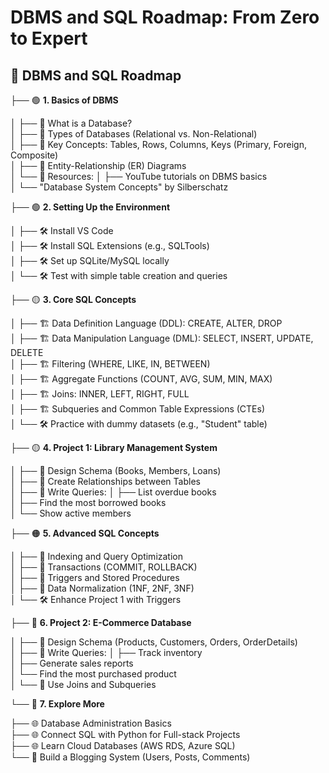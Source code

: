 # DBMS and SQL Roadmap: From Zero to Expert

## 📂 DBMS and SQL Roadmap

├── 🟢 **1. Basics of DBMS**

│ ├── 📌 What is a Database?  
│ ├── 📌 Types of Databases (Relational vs. Non-Relational)  
│ ├── 📌 Key Concepts: Tables, Rows, Columns, Keys (Primary, Foreign, Composite)  
│ ├── 📌 Entity-Relationship (ER) Diagrams  
│ └── 📖 Resources:
│ ├── YouTube tutorials on DBMS basics  
│ └── "Database System Concepts" by Silberschatz  

├── 🟢 **2. Setting Up the Environment**

│ ├── 🛠️ Install VS Code  
│ ├── 🛠️ Install SQL Extensions (e.g., SQLTools)  
│ ├── 🛠️ Set up SQLite/MySQL locally  
│ └── 🛠️ Test with simple table creation and queries  

├── 🟡 **3. Core SQL Concepts**

│ ├── 🏗️ Data Definition Language (DDL): CREATE, ALTER, DROP  
│ ├── 🏗️ Data Manipulation Language (DML): SELECT, INSERT, UPDATE, DELETE  
│ ├── 🏗️ Filtering (WHERE, LIKE, IN, BETWEEN)  
│ ├── 🏗️ Aggregate Functions (COUNT, AVG, SUM, MIN, MAX)  
│ ├── 🏗️ Joins: INNER, LEFT, RIGHT, FULL  
│ ├── 🏗️ Subqueries and Common Table Expressions (CTEs)  
│ └── 🛠️ Practice with dummy datasets (e.g., "Student" table)  

├── 🟡 **4. Project 1: Library Management System**

│ ├── 🎯 Design Schema (Books, Members, Loans)  
│ ├── 🎯 Create Relationships between Tables  
│ ├── 🎯 Write Queries:
│ ├── List overdue books  
│ ├── Find the most borrowed books  
│ └── Show active members  

├── 🟠 **5. Advanced SQL Concepts**

│ ├── 📌 Indexing and Query Optimization  
│ ├── 📌 Transactions (COMMIT, ROLLBACK)  
│ ├── 📌 Triggers and Stored Procedures  
│ ├── 📌 Data Normalization (1NF, 2NF, 3NF)  
│ └── 🛠️ Enhance Project 1 with Triggers  

├── 🔴 **6. Project 2: E-Commerce Database**

│ ├── 🎯 Design Schema (Products, Customers, Orders, OrderDetails)  
│ ├── 🎯 Write Queries:
│ ├── Track inventory  
│ ├── Generate sales reports  
│ └── Find the most purchased product  
│ └── 🎯 Use Joins and Subqueries  

└── 🚀 **7. Explore More**

├── 🌐 Database Administration Basics  
├── 🌐 Connect SQL with Python for Full-stack Projects  
├── 🌐 Learn Cloud Databases (AWS RDS, Azure SQL)  
└── 🎯 Build a Blogging System (Users, Posts, Comments)
